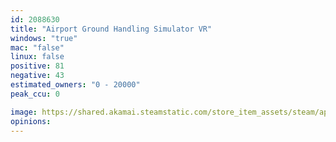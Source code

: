 ```yaml
---
id: 2088630
title: "Airport Ground Handling Simulator VR"
windows: "true"
mac: "false"
linux: false
positive: 81
negative: 43
estimated_owners: "0 - 20000"
peak_ccu: 0

image: https://shared.akamai.steamstatic.com/store_item_assets/steam/apps/2088630/header.jpg?t=1663347197
opinions:
---
```

